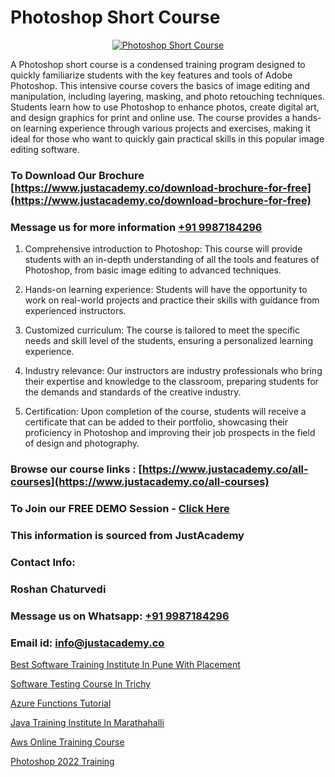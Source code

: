 # Photoshop Short Course

<p align="center">
  <a href="https://justacademy.co/course-detail/photoshop-training">
    <img src="https://justacademy.co/storage2/course_image/1676637576_course_image.webp" alt="Photoshop Short Course">
  </a>
</p>


A Photoshop short course is a condensed training program designed to quickly familiarize students with the key features and tools of Adobe Photoshop. This intensive course covers the basics of image editing and manipulation, including layering, masking, and photo retouching techniques. Students learn how to use Photoshop to enhance photos, create digital art, and design graphics for print and online use. The course provides a hands-on learning experience through various projects and exercises, making it ideal for those who want to quickly gain practical skills in this popular image editing software. 
### To Download Our Brochure [https://www.justacademy.co/download-brochure-for-free](https://www.justacademy.co/download-brochure-for-free)
### Message us for more information [+91 9987184296](https://api.whatsapp.com/send?phone=919987184296)
1) Comprehensive introduction to Photoshop: This course will provide students with an in-depth understanding of all the tools and features of Photoshop, from basic image editing to advanced techniques.

2) Hands-on learning experience: Students will have the opportunity to work on real-world projects and practice their skills with guidance from experienced instructors.

3) Customized curriculum: The course is tailored to meet the specific needs and skill level of the students, ensuring a personalized learning experience.

4) Industry relevance: Our instructors are industry professionals who bring their expertise and knowledge to the classroom, preparing students for the demands and standards of the creative industry.

5) Certification: Upon completion of the course, students will receive a certificate that can be added to their portfolio, showcasing their proficiency in Photoshop and improving their job prospects in the field of design and photography.

### Browse our course links : [https://www.justacademy.co/all-courses](https://www.justacademy.co/all-courses) 
### To Join our FREE DEMO Session - [Click Here](https://www.justacademy.co/register-for-course-demo)


### This information is sourced from JustAcademy
### Contact Info:
### Roshan Chaturvedi
### Message us on Whatsapp: [+91 9987184296](https://api.whatsapp.com/send?phone=919987184296)
### Email id: [info@justacademy.co](mailto:info@justacademy.co)
                
[Best Software Training Institute In Pune With Placement](https://www.linkedin.com/pulse/best-software-training-institute-pune-placement-rvdpc?trackingId=Iu%2B2SiQufDmAyRDr3Th5LA%3D%3D&lipi=urn%3Ali%3Apage%3Ad_flagship3_company_admin%3BTi2FDDD5T5CPfUzvZmTgdQ%3D%3D)

[Software Testing Course In Trichy](https://www.linkedin.com/pulse/software-testing-course-trichy-justacademy-cupertino-nr6ic?trackingId=BQBbMLozaKC0jxyZIo9z%2FQ%3D%3D&lipi=urn%3Ali%3Apage%3Aorganization_admin_admin_feed_index%3Babd448d8-1be1-4398-bb48-8047ae43b925)

[Azure Functions Tutorial](https://medium.com/@negishivu99/azure-functions-tutorial-6d945a7fa9c4)

[Java Training Institute In Marathahalli](https://medium.com/@kamblerajas684/java-training-institute-in-marathahalli-f67c6e152095)

[Aws Online Training Course](https://justacademyin.github.io/justacademy/aws-online-training-course)

[Photoshop 2022 Training](https://justacademyin.github.io/justacademy/photoshop-2022-training)

